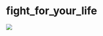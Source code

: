 # fight_for_your_life

![](https://github.com/subamanis/fight_for_your_life/tree/master/gif/example.gif)

